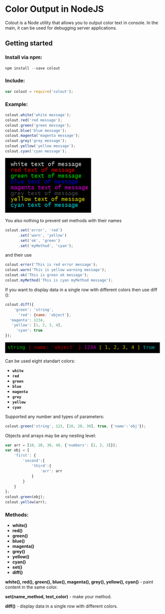 # Color Output in NodeJS
Colout is a Node utility that allows you to output color text in console. In the main, it can be used for debugging server applications.
## Getting started
### Install via npm:
```javascript
npm install --save colout
```
### Include:
```javascript
var colout = require('colout');
```
### Example:
```javascript
colout.white('white message');
colout.red('red message');
colout.green('green message');
colout.blue('blue message');
colout.magenta('magenta message');
colout.grey('grey message');
colout.yellow('yellow message');
colout.cyan('cyan message');
```
![console output](https://github.com/cyberaktiv/colout/blob/master/test/output.png?raw=true)

You also nothing to prevent set methods with their names
```javascript
colout.set('error', 'red')
      .set('warn', 'yellow')
      .set('ok', 'green')
      .set('myMethod', 'cyan');
```
and their use
```javascript
colout.error('This is red error message');
colout.warn('This is yellow warning message');
colout.ok('This is green ok message');
colout.myMethod('This is cyan myMethod message');
```
If you want to display data in a single row with different colors then use diff ():
```javascript
colout.diff({
    'green': 'string',
      'red': {name: 'object'},
  'magenta': 1234,
   'yellow': [1, 2, 3, 4],
     'cyan': true
});
```
![console output](https://github.com/cyberaktiv/colout/blob/master/test/output_diff.png?raw=true)

Can be used eight standart colors:
* **`white`**
* **`red`**
* **`green`**
* **`blue`**
* **`magenta`**
* **`grey`**
* **`yellow`**
* **`cyan`**

Supported any number and types of parameters:
```javascript
colout.green('string', 123, [10, 20, 30], true, {'name':'obj'});
```
Objects and arrays may be any nesting level:
```javascript
var arr = [10, 20, 30, 40, {'numbers': [1, 2, 3]}];
var obj = {
    'first': {
        'second':{
            'third':{
                'arr': arr
            }   
        }
    }
};
colout.green(obj);
colout.yellow(arr);
```
### Methods:
- **white()**
- **red()**
- **green()**
- **blue()**
- **magenta()**
- **grey()**
- **yellow()**
- **cyan()**
- **set()**
- **diff()**

**white(), red(), green(), blue(), magenta(), grey(), yellow(), cyan()** - paint content in the same color.

**set(name_method, text_color)** - make your method.

**diff()** - display data in a single row with different colors.